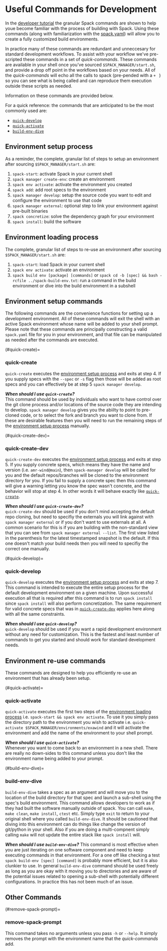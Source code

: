 # Useful Commands for Development

In the [developer tutorial](https://psakievich.github.io/spack-manager/user_profiles/developers/developer_tutorial.html) the granular Spack commands are shown to help youe become familiar with the process of building with Spack.
Using these commands (along with familiarization with the [spack.yaml](https://spack.readthedocs.io/en/latest/environments.html#spack-yaml)) will allow you to create a fully customized build environments. 

In practice many of these commands are redundant and unneccesary for standard development workflows.
To assist with your workflow we've pre-scripted these commands in a set of _quick-commands_.
These commands are available in your shell once you've sourced `$SPACK_MANAGER/start.sh`, and provide a drop off point in the workflows based on your needs.
All of the _quick-commands_ will echo all the calls to spack (pre-pended with a `+ ` ) so you can see what is being called and can reproduce them execution outside these scripts as needed.

Information on these commands are provided below. 

For a quick reference: the commands that are anticipated to be the most commonly used are:
- [`quick-develop`](#quick-develop)
- [`quick-activate`](#quick-activate)
- [`build-env-dive`](#build-env-dive)

## Environment setup process
As a reminder, the complete, granular list of steps to setup an environment after sourcing `$SPACK_MANAGER/start.sh` are:
1. `spack-start`: activate Spack in your current shell
2. `spack manager create-env`: create an environment
3. `spack env activate`: activate the environment you created
4. `spack add`: add root specs to the environment
5. `spack manager develop`: setup the source code you want to edit and configure the environment to use that code
6. `spack manager external`: optional step to link your environment against pre-built binaries
7. `spack concretize`: solve the dependency graph for your environment
8. `spack install`: build the software

## Environment loading process
The complete, granular list of steps to re-use an environment after sourcing `$SPACK_MANAGER/start.sh` are:
1. `spack-start`: load Spack in your current shell
2. `spack env activate`: activate an environment
3. `spack build env [package] [commands]` or `spack cd -b [spec] && bash -rcfile ../spack-build-env.txt`: run a command in the build environment or dive into the build environment in a subshell

## Environment setup commands
The following commands are the convenience functions for setting up a development environment.
All of these commands will exit the shell with an active Spack environment whose name will be added
to your shell prompt.
Please note that these commands are principally constructing a valid `spack.yaml` file for you in your environment,
and that file can be manipulated as needed after the commands are executed.

(#quick-create)=
### quick-create
`quick-create` executes the [environment setup process](#environment-setup-process) and exits at step 4.
If you supply specs with the `--spec` or `-s` flag then those will be added as root specs and you can effectively be at step 5
`spack manager develop`.

***When should I use `quick-create`?***  
This command should be used by individuals who want to have control over the git clone process and/or locations of the source code
they are intending to develop.
`spack manager develop` gives you the abiilty to point to pre-cloned code, or to select the fork and branch you want to clone from.
If these are desirable features then you will need to run the remaining steps of the [environment setup process](#environment-setup-process)
manually.

(#quick-create-dev)=
### quick-create-dev
`quick-create-dev` executes the [environment setup process](#environment-setup-process) and exits at step 5.
If you supply concrete specs, which means they have the name and version (i.e. `amr-wind@main`), then `spack-manager develop` will be called for you
and the default repos/branches will be cloned to the environment directory for you.
If you fail to supply a concrete spec then this command will give a warning letting you know the spec wasn't concrete, and the behavior will stop at step 4.
In other words it will behave exactly like [`quick-create`](#quick-create).

***When should I use `quick-create-dev`?***  
`quick-create-dev` should be used if you don't mind accepting the default repo cloning, but need to specifiy the externals you will link against
with `spack manager external` or if you don't want to use externals at all.
A common scenario for this is if you are building with the non-standard view that you can see from `spack manager external --list`.
The first view listed in the parenthesis for the latest timestamped snapshot is the default. 
If this one doesn't match your build needs then you will need to specifiy the correct one manually.

(#quick-develop)=
### quick-develop
`quick-develop` executes the [environment setup process](#environment-setup-process) and exits at step 7.
This command is intended to execute the entire setup process for the default development environment on a given machine.
Upon successful execution all that is required after this command is to run `spack install` since `spack install` will also perform
concretization.
The same requirement for valid concrete specs that was in [`quick-create-dev`](#quick-create-dev) applies here along with all the same constraints.

***When should I use `quick-develop`?***  
`quick-develop` should be used if you want a rapid development environment without any need for customization.
This is the fastest and least number of commands to get you started and should work for standard development needs.

## Environment re-use commands
These commands are designed to help you efficiently re-use an environment that has already been setup.

(#quick-activate)=
### quick-activate
`quick-activate` executes the first two steps of the [environment loading process](#environment-loading-process)
i.e. `spack-start && spack env activate`.
To use it you simply pass the directory path to the environment you wish to activate i.e. `quick-activate $SPACK_MANAGER/environments/exawind`
and it will activate the environment and add the name of the environment to your shell prompt.

***When should I use `quick-activate`?***  
Whenever you want to come back to an environment in a new shell.
There are really no down-sides to this command unless you don't like the environment name being added to your prompt.

(#build-env-dive)=
### build-env-dive
`build-env-dive` takes a spec as an argument and will move you to the location of the build directory for that spec and launch a sub-shell using the spec's build environment.
This command allows developers to work as if they had built the software manually outside of spack.
You can call `make`, `make clean`, `make install`, `ctest` etc.
Simply type `exit` to return to your original shell where you called `build-env-dive`.
It should be cautioned that diving into this environment can do things like change the version of git/python in your shell.
Also if you are doing a multi-compnent simply calling `make` will not update the entire stack like `spack install` will.

***When should I use `build-env-dive`?***
This command is most effective when you are just iterating on one software component and need to keep executing commands in that environment.
For a one off like checking a test `spack build-env [spec] [command]` is probably more efficient, but it is also clunkier to use.
In general `build-env-dive` command should be used freely as long as you are okay with it moving you to directories and are aware of the
potential issues related to opening a sub-shell with potentially different configurations.
In practice this has not been much of an issue.

## Other Commands

(#remove-spack-prompt)=
### remove-spack-prompt
This command takes no arguments unless you pass `-h` or `--help`.
It simply removes the prompt with the environment name that the _quick-commands_ add.